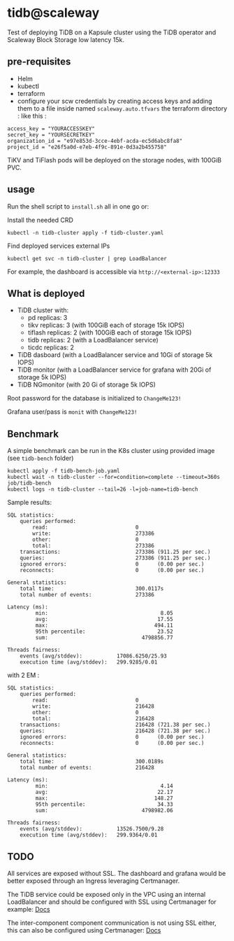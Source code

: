 tidb@scaleway
=============

Test of deploying TiDB on a Kapsule cluster using the TiDB operator and Scaleway Block Storage low latency 15k.

pre-requisites
--------------

- Helm 
- kubectl 
- terraform 
- configure your scw credentials by creating access keys and adding them to a file inside named `scaleway.auto.tfvars` the terraform directory : 
like this : 
```
access_key = "YOURACCESSKEY"
secret_key = "YOURSECRETKEY"
organization_id = "e97e853d-3cce-4ebf-acda-ec5d6abc8fa8"
project_id = "e26f5a0d-e7eb-4f9c-891e-0d3a2b455758"

```


TiKV and TiFlash pods will be deployed on the storage nodes, with 100GiB PVC.

usage
-----

Run the shell script to `install.sh` all in one go or:

Install the needed CRD
```
kubectl -n tidb-cluster apply -f tidb-cluster.yaml
```

Find deployed services external IPs

```
kubectl get svc -n tidb-cluster | grep LoadBalancer
```

For example, the dashboard is accessible via `http://<external-ip>:12333`

What is deployed
----------------

- TiDB cluster with:
  - pd replicas: 3
  - tikv replicas: 3 (with 100GiB each of storage 15k IOPS)
  - tiflash replicas: 2 (with 100GiB each of storage 15k IOPS)
  - tidb replicas: 2 (with a LoadBalancer service)
  - ticdc replicas: 2
- TiDB dasboard (with a LoadBalancer service and 10Gi of storage 5k IOPS)
- TiDB monitor (with a LoadBalancer service for grafana with 20Gi of storage 5k IOPS)
- TiDB NGmonitor (with 20 Gi of storage 5k IOPS)

Root password for the database is initialized to `ChangeMe123!`

Grafana user/pass is `monit` with `ChangeMe123!`

Benchmark
---------

A simple benchmark can be run in the K8s cluster using provided image (see `tidb-bench` folder)

```
kubectl apply -f tidb-bench-job.yaml
kubectl wait -n tidb-cluster --for=condition=complete --timeout=360s job/tidb-bench
kubectl logs -n tidb-cluster --tail=26 -l=job-name=tidb-bench
```

Sample results:

```
SQL statistics:
    queries performed:
        read:                            0
        write:                           273386
        other:                           0
        total:                           273386
    transactions:                        273386 (911.25 per sec.)
    queries:                             273386 (911.25 per sec.)
    ignored errors:                      0      (0.00 per sec.)
    reconnects:                          0      (0.00 per sec.)

General statistics:
    total time:                          300.0117s
    total number of events:              273386

Latency (ms):
         min:                                    8.05
         avg:                                   17.55
         max:                                  494.11
         95th percentile:                       23.52
         sum:                              4798856.77

Threads fairness:
    events (avg/stddev):           17086.6250/25.93
    execution time (avg/stddev):   299.9285/0.01
```


with 2 EM :

````
SQL statistics:
    queries performed:
        read:                            0
        write:                           216428
        other:                           0
        total:                           216428
    transactions:                        216428 (721.38 per sec.)
    queries:                             216428 (721.38 per sec.)
    ignored errors:                      0      (0.00 per sec.)
    reconnects:                          0      (0.00 per sec.)

General statistics:
    total time:                          300.0189s
    total number of events:              216428

Latency (ms):
         min:                                    4.14
         avg:                                   22.17
         max:                                  148.27
         95th percentile:                       34.33
         sum:                              4798982.06

Threads fairness:
    events (avg/stddev):           13526.7500/9.28
    execution time (avg/stddev):   299.9364/0.01

````

TODO
----

All services are exposed without SSL. The dashboard and grafana would be better exposed through an Ingress leveraging Certmanager.

The TiDB service could be exposed only in the VPC using an internal LoadBalancer and should be configured with SSL using Certmanager for example: [Docs](https://docs.pingcap.com/tidb-in-kubernetes/stable/enable-tls-for-mysql-client#using-cert-manager)

The inter-component component communication is not using SSL either, this can also be configured using Certmanager: [Docs](https://docs.pingcap.com/tidb-in-kubernetes/stable/enable-tls-between-components#using-cert-manager)
